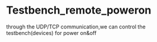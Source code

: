 # Testbench_remote_poweron
through the UDP/TCP communication,we can control the testbench(devices) for power on&amp;off 
